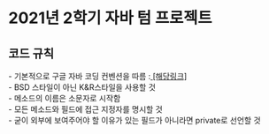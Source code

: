 <h1> 2021년 2학기 자바 텀 프로젝트</h1>

<h2> 코드 규칙</h2>
- 기본적으로 구글 자바 코딩 컨벤션을 따름 :<a href="https://google.github.io/styleguide/javaguide.html#s3.4.1-one-top-level-class"> [해당링크] </a> <br>
- BSD 스타일이 아닌 K&R스타일을 사용할 것 <br>
- 메소드의 이름은 소문자로 시작함<br>
- 모든 메소드와 필드에 접근 지정자를 명시할 것<br>
- 굳이 외부에 보여주어야 할 이유가 있는 필드가 아니라면 private로 선언할 것<br>
